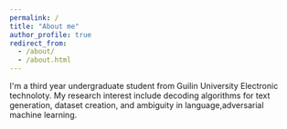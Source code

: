 ```yaml
---
permalink: /
title: "About me"
author_profile: true
redirect_from: 
  - /about/
  - /about.html
---
```

I'm a third year undergraduate student from Guilin University Electronic technoloty. My research interest include decoding algorithms for text generation, dataset creation, and ambiguity in language,adversarial machine learning.





